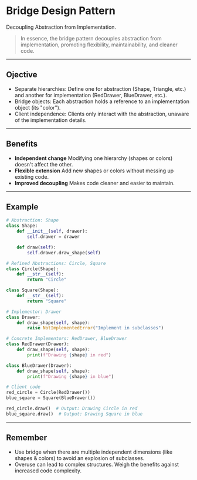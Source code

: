 # Bridge Design Pattern

Decoupling Abstraction from Implementation.

> In essence, the bridge pattern decouples abstraction from implementation, promoting flexibility, maintainability, and cleaner code.

---

## Ojective

* Separate hierarchies: Define one for abstraction (Shape, Triangle, etc.) and another for implementation (RedDrawer, BlueDrawer, etc.).
* Bridge objects: Each abstraction holds a reference to an implementation object (its "color").
* Client independence: Clients only interact with the abstraction, unaware of the implementation details.

---

## Benefits

* **Independent change**
  Modifying one hierarchy (shapes or colors) doesn't affect the other.
* **Flexible extension**
  Add new shapes or colors without messing up existing code.
* **Improved decoupling**
  Makes code cleaner and easier to maintain.

---

## Example

```python
# Abstraction: Shape
class Shape:
    def __init__(self, drawer):
        self.drawer = drawer

    def draw(self):
        self.drawer.draw_shape(self)

# Refined Abstractions: Circle, Square
class Circle(Shape):
    def __str__(self):
        return "Circle"

class Square(Shape):
    def __str__(self):
        return "Square"

# Implementor: Drawer
class Drawer:
    def draw_shape(self, shape):
        raise NotImplementedError("Implement in subclasses")

# Concrete Implementors: RedDrawer, BlueDrawer
class RedDrawer(Drawer):
    def draw_shape(self, shape):
        print(f"Drawing {shape} in red")

class BlueDrawer(Drawer):
    def draw_shape(self, shape):
        print(f"Drawing {shape} in blue")

# Client code
red_circle = Circle(RedDrawer())
blue_square = Square(BlueDrawer())

red_circle.draw()  # Output: Drawing Circle in red
blue_square.draw()  # Output: Drawing Square in blue
```

---

## Remember

* Use bridge when there are multiple independent dimensions (like shapes & colors) to avoid an explosion of subclasses.
* Overuse can lead to complex structures. Weigh the benefits against increased code complexity.
